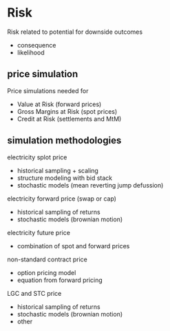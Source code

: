 # Risk
Risk related to potential for downside outcomes
- consequence
- likelihood

## price simulation
Price simulations needed for
- Value at Risk (forward prices)
- Gross Margins at Risk (spot prices)
- Credit at Risk (settlements and MtM)

## simulation methodologies
electricity splot price
- historical sampling + scaling
- structure modeling with bid stack
- stochastic models (mean reverting jump defussion)

electricity forward price (swap or cap)
- historical sampling of returns
- stochastic models (brownian motion)

electricity future price
- combination of spot and forward prices

non-standard contract price
- option pricing model
- equation from forward pricing

LGC and STC price
- historical sampling of returns
- stochastic models (brownian motion)
- other
